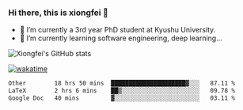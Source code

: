 ### Hi there, this is xiongfei 👋


- 🔭 I’m currently a 3rd year PhD student at Kyushu University.
- 🌱 I’m currently learning software engineering, deep learning...

<!--
**X1on9f31/X1on9f31** is a ✨ _special_ ✨ repository because its `README.md` (this file) appears on your GitHub profile.
Here are some ideas to get you started:
-->

![Xiongfei's GitHub stats](https://github-readme-stats.vercel.app/api?username=X1on9f31)


[![wakatime](https://wakatime.com/badge/user/9e8d5516-d162-43e7-9563-87295d455a71.svg)](https://wakatime.com/@9e8d5516-d162-43e7-9563-87295d455a71)

<!--START_SECTION:waka-->

```txt
Other        18 hrs 50 mins  █████████████████████▓░░░   87.11 %
LaTeX        2 hrs 6 mins    ██▒░░░░░░░░░░░░░░░░░░░░░░   09.78 %
Google Doc   40 mins         ▓░░░░░░░░░░░░░░░░░░░░░░░░   03.11 %
```

<!--END_SECTION:waka-->

